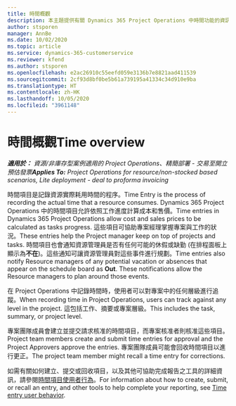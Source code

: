 ```yaml
---
title: 時間概觀
description: 本主題提供有關 Dynamics 365 Project Operations 中時間功能的資訊。
author: stsporen
manager: AnnBe
ms.date: 10/02/2020
ms.topic: article
ms.service: dynamics-365-customerservice
ms.reviewer: kfend
ms.author: stsporen
ms.openlocfilehash: e2ac26910c55eefd059e3136b7e8821aad411539
ms.sourcegitcommit: 2cf93d8bf0be5b61a739195a41334c34d910e9ba
ms.translationtype: HT
ms.contentlocale: zh-HK
ms.lasthandoff: 10/05/2020
ms.locfileid: "3961148"
---
```

# <a name="time-overview"></a><span data-ttu-id="6e7ce-103">時間概觀</span><span class="sxs-lookup"><span data-stu-id="6e7ce-103">Time overview</span></span>

<span data-ttu-id="6e7ce-104">_**適用於：** 資源/非庫存型案例適用的 Project Operations、精簡部署 - 交易至開立預估發票_</span><span class="sxs-lookup"><span data-stu-id="6e7ce-104">_**Applies To:** Project Operations for resource/non-stocked based scenarios, Lite deployment - deal to proforma invoicing_</span></span>

<span data-ttu-id="6e7ce-105">時間項目是記錄資源實際耗用時間的程序。</span><span class="sxs-lookup"><span data-stu-id="6e7ce-105">Time Entry is the process of recording the actual time that a resource consumes.</span></span> <span data-ttu-id="6e7ce-106">Dynamics 365 Project Operations 中的時間項目允許依照工作進度計算成本和售價。</span><span class="sxs-lookup"><span data-stu-id="6e7ce-106">Time entries in Dynamics 365 Project Operations allow cost and sales prices to be calculated as tasks progress.</span></span> <span data-ttu-id="6e7ce-107">這些項目可協助專案經理掌握專案與工作的狀況。</span><span class="sxs-lookup"><span data-stu-id="6e7ce-107">These entries help the Project manager keep on top of projects and tasks.</span></span> <span data-ttu-id="6e7ce-108">時間項目也會通知資源管理員是否有任何可能的休假或缺勤 (在排程面板上顯示為**不在**)。這些通知可讓資源管理員對這些事件進行規劃。</span><span class="sxs-lookup"><span data-stu-id="6e7ce-108">Time entries also notify Resource managers of any potential vacation or absences that appear on the schedule board as **Out**. These notifications allow the Resource managers to plan around those events.</span></span>

<span data-ttu-id="6e7ce-109">在 Project Operations 中記錄時間時，使用者可以對專案中的任何層級進行追蹤。</span><span class="sxs-lookup"><span data-stu-id="6e7ce-109">When recording time in Project Operations, users can track against any level in the project.</span></span> <span data-ttu-id="6e7ce-110">這包括工作、摘要或專案層級。</span><span class="sxs-lookup"><span data-stu-id="6e7ce-110">This includes the task, summary, or project level.</span></span>

<span data-ttu-id="6e7ce-111">專案團隊成員會建立並提交請求核准的時間項目，而專案核准者則核准這些項目。</span><span class="sxs-lookup"><span data-stu-id="6e7ce-111">Project team members create and submit time entries for approval and the Project Approvers approve the entries.</span></span> <span data-ttu-id="6e7ce-112">專案團隊成員可能會回收時間項目以進行更正。</span><span class="sxs-lookup"><span data-stu-id="6e7ce-112">The project team member might recall a time entry for corrections.</span></span>

<span data-ttu-id="6e7ce-113">如需有關如何建立、提交或回收項目，以及其他可協助完成報告之工具的詳細資訊，請參閱[時間項目使用者行為](ui-behavior-time.md)。</span><span class="sxs-lookup"><span data-stu-id="6e7ce-113">For information about how to create, submit, or recall an entry, and other tools to help complete your reporting, see [Time entry user behavior](ui-behavior-time.md).</span></span>

